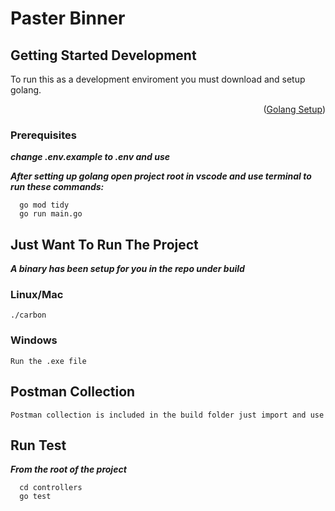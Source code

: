 # Paster Binner

<!-- GETTING STARTED -->
## Getting Started Development

To run this as a development enviroment you must download and setup golang.
<p align="right">(<a href="https://go.dev/doc/install">Golang Setup</a>)</p>

### Prerequisites

***change .env.example to .env and use***

***After setting up golang open project root in vscode and use terminal to run these commands:***

```
  go mod tidy
  go run main.go
```



## Just Want To Run The Project
***A binary has been setup for you in the repo under build***

### Linux/Mac
``` ./carbon ```

### Windows
```Run the .exe file```


## Postman Collection
```Postman collection is included in the build folder just import and use```

## Run Test
***From the root of the project***
``` 
  cd controllers
  go test 
```